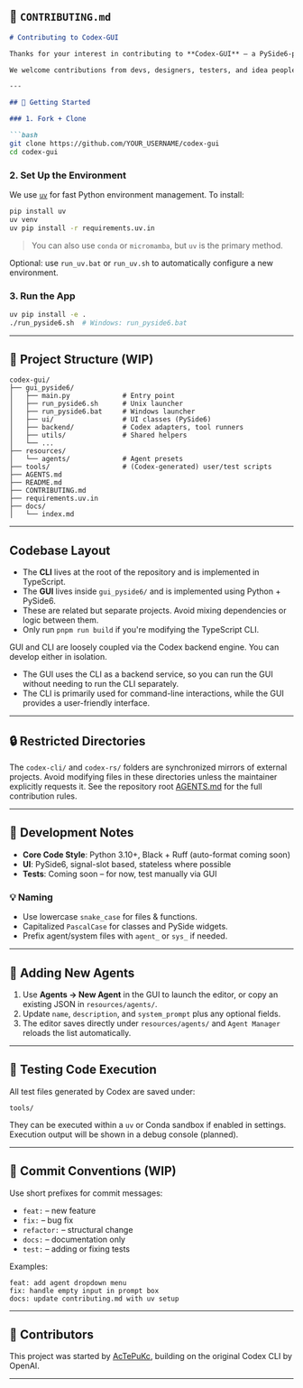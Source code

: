 ## 🤝 `CONTRIBUTING.md`

````markdown
# Contributing to Codex-GUI

Thanks for your interest in contributing to **Codex-GUI** — a PySide6-powered frontend for OpenAI's Codex CLI!

We welcome contributions from devs, designers, testers, and idea people alike.

---

## 🚀 Getting Started

### 1. Fork + Clone

```bash
git clone https://github.com/YOUR_USERNAME/codex-gui
cd codex-gui
````

### 2. Set Up the Environment

We use [`uv`](https://github.com/astral-sh/uv) for fast Python environment management. To install:

```bash
pip install uv
uv venv
uv pip install -r requirements.uv.in
```

> You can also use `conda` or `micromamba`, but `uv` is the primary method.

Optional: use `run_uv.bat` or `run_uv.sh` to automatically configure a new environment.

### 3. Run the App

```bash
uv pip install -e .
./run_pyside6.sh  # Windows: run_pyside6.bat
```

---

## 📁 Project Structure (WIP)

```
codex-gui/
├── gui_pyside6/
│   ├── main.py             # Entry point
│   ├── run_pyside6.sh      # Unix launcher
│   ├── run_pyside6.bat     # Windows launcher
│   ├── ui/                 # UI classes (PySide6)
│   ├── backend/            # Codex adapters, tool runners
│   ├── utils/              # Shared helpers
│   └── ...
├── resources/
│   └── agents/             # Agent presets
├── tools/                  # (Codex-generated) user/test scripts
├── AGENTS.md
├── README.md
├── CONTRIBUTING.md
├── requirements.uv.in
├── docs/
│   └── index.md
```
---
## Codebase Layout

- The **CLI** lives at the root of the repository and is implemented in TypeScript.
- The **GUI** lives inside `gui_pyside6/` and is implemented using Python + PySide6.
- These are related but separate projects. Avoid mixing dependencies or logic between them.
- Only run `pnpm run build` if you're modifying the TypeScript CLI.

GUI and CLI are loosely coupled via the Codex backend engine. You can develop either in isolation.
- The GUI uses the CLI as a backend service, so you can run the GUI without needing to run the CLI separately.
- The CLI is primarily used for command-line interactions, while the GUI provides a user-friendly interface.
---

## 🔒 Restricted Directories

The `codex-cli/` and `codex-rs/` folders are synchronized mirrors of external
projects. Avoid modifying files in these directories unless the maintainer
explicitly requests it. See the repository root [AGENTS.md](../AGENTS.md) for the
full contribution rules.

---

## 🧠 Development Notes

* **Core Code Style**: Python 3.10+, Black + Ruff (auto-format coming soon)
* **UI**: PySide6, signal-slot based, stateless where possible
* **Tests**: Coming soon – for now, test manually via GUI

### 💡 Naming

* Use lowercase `snake_case` for files & functions.
* Capitalized `PascalCase` for classes and PySide widgets.
* Prefix agent/system files with `agent_` or `sys_` if needed.

---

## 🔧 Adding New Agents

1. Use **Agents → New Agent** in the GUI to launch the editor, or copy an existing JSON in `resources/agents/`.
2. Update `name`, `description`, and `system_prompt` plus any optional fields.
3. The editor saves directly under `resources/agents/` and `Agent Manager` reloads the list automatically.

---

## 🧪 Testing Code Execution

All test files generated by Codex are saved under:

```
tools/
```

They can be executed within a `uv` or Conda sandbox if enabled in settings. Execution output will be shown in a debug console (planned).

---

## 🧃 Commit Conventions (WIP)

Use short prefixes for commit messages:

* `feat:` – new feature
* `fix:` – bug fix
* `refactor:` – structural change
* `docs:` – documentation only
* `test:` – adding or fixing tests

Examples:

```
feat: add agent dropdown menu
fix: handle empty input in prompt box
docs: update contributing.md with uv setup
```

---

## 🙌 Contributors

This project was started by [AcTePuKc](https://github.com/AcTePuKc), building on the original Codex CLI by OpenAI.

---